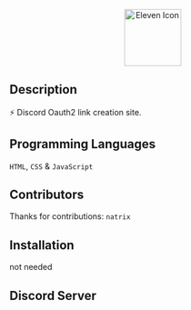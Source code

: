 <p align="center">
  <img width="100" src="https://raw.githubusercontent.com/elevenvac/elevenvac/master/Eleven_icon_higer_florence.png" alt="Eleven Icon">
</p>

## Description
⚡ Discord Oauth2 link creation site.

## Programming Languages
`HTML`, `CSS` & `JavaScript`

## Contributors
Thanks for contributions: `natrix`

## Installation
not needed

## Discord Server
<a href="https://discord.gg/mpHayQZAJm"/></a>
